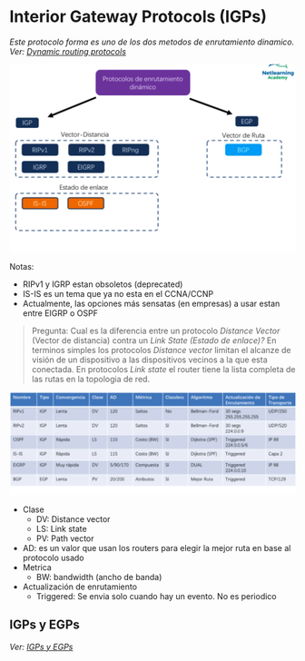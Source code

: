 # Interior Gateway Protocols (IGPs)

_Este protocolo forma es uno de los dos metodos de enrutamiento dinamico. Ver: [Dynamic routing protocols](../Dynamic%20routing%20protocols.md)_

![](_anexos_/Screenshot%20from%202024-01-05%2009-27-06.png)

Notas:
- RIPv1 y IGRP estan obsoletos (deprecated)
- IS-IS es un tema que ya no esta en el CCNA/CCNP 
- Actualmente, las opciones más sensatas (en empresas) a usar estan entre EIGRP o OSPF

> Pregunta: 
> Cual es la diferencia entre un protocolo _Distance Vector_ (Vector de distancia) contra un _Link State (Estado de enlace)?_
> En terminos simples los protocolos _Distance vector_ limitan el alcanze de visión de un dispositivo a las dispositivos vecinos a la que esta conectada. 
> En protocolos _Link state_ el router  tiene la lista completa de las rutas en la topologia de red. 


![](_anexos_/Screenshot%20from%202024-01-05%2010-02-22.png)
- Clase
	- DV: Distance vector
	- LS: Link state
	- PV: Path vector
- AD: es un valor que usan los routers para elegir la mejor ruta en base al protocolo usado
- Metrica
	- BW: bandwidth (ancho de banda)
- Actualización de enrutamiento
	- Triggered: Se envia solo cuando hay un evento. No es periodico


## IGPs y EGPs
_Ver: [IGPs y EGPs](IGPs%20y%20EGPs.md)_
